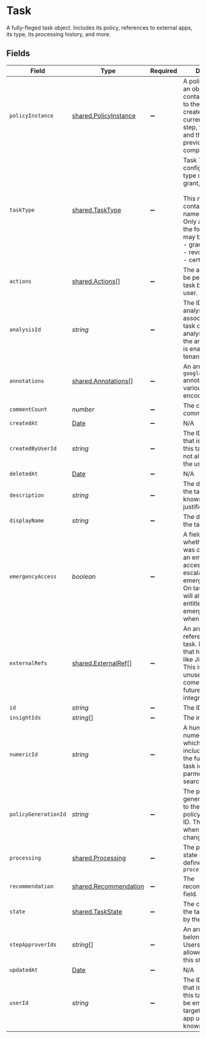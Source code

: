 # Task

A fully-fleged task object. Includes its policy, references to external apps, its type, its processing history, and more.


## Fields

| Field                                                                                                                                                                                                                              | Type                                                                                                                                                                                                                               | Required                                                                                                                                                                                                                           | Description                                                                                                                                                                                                                        |
| ---------------------------------------------------------------------------------------------------------------------------------------------------------------------------------------------------------------------------------- | ---------------------------------------------------------------------------------------------------------------------------------------------------------------------------------------------------------------------------------- | ---------------------------------------------------------------------------------------------------------------------------------------------------------------------------------------------------------------------------------- | ---------------------------------------------------------------------------------------------------------------------------------------------------------------------------------------------------------------------------------- |
| `policyInstance`                                                                                                                                                                                                                   | [shared.PolicyInstance](../../../sdk/models/shared/policyinstance.md)                                                                                                                                                              | :heavy_minus_sign:                                                                                                                                                                                                                 | A policy instance is an object that contains a reference to the policy it was created from, the currently executing step, the next steps, and the history of previously completed steps.                                           |
| `taskType`                                                                                                                                                                                                                         | [shared.TaskType](../../../sdk/models/shared/tasktype.md)                                                                                                                                                                          | :heavy_minus_sign:                                                                                                                                                                                                                 | Task Type provides configuration for the type of task: certify, grant, or revoke<br/><br/>This message contains a oneof named task_type. Only a single field of the following list may be set at a time:<br/>  - grant<br/>  - revoke<br/>  - certify<br/> |
| `actions`                                                                                                                                                                                                                          | [shared.Actions](../../../sdk/models/shared/actions.md)[]                                                                                                                                                                          | :heavy_minus_sign:                                                                                                                                                                                                                 | The actions that can be performed on the task by the current user.                                                                                                                                                                 |
| `analysisId`                                                                                                                                                                                                                       | *string*                                                                                                                                                                                                                           | :heavy_minus_sign:                                                                                                                                                                                                                 | The ID of the analysis object associated with this task created by an analysis workflow if the analysis feature is enabled for your tenant.                                                                                        |
| `annotations`                                                                                                                                                                                                                      | [shared.Annotations](../../../sdk/models/shared/annotations.md)[]                                                                                                                                                                  | :heavy_minus_sign:                                                                                                                                                                                                                 | An array of `google.protobuf.Any` annotations with various base64-encoded data.                                                                                                                                                    |
| `commentCount`                                                                                                                                                                                                                     | *number*                                                                                                                                                                                                                           | :heavy_minus_sign:                                                                                                                                                                                                                 | The count of comments.                                                                                                                                                                                                             |
| `createdAt`                                                                                                                                                                                                                        | [Date](https://developer.mozilla.org/en-US/docs/Web/JavaScript/Reference/Global_Objects/Date)                                                                                                                                      | :heavy_minus_sign:                                                                                                                                                                                                                 | N/A                                                                                                                                                                                                                                |
| `createdByUserId`                                                                                                                                                                                                                  | *string*                                                                                                                                                                                                                           | :heavy_minus_sign:                                                                                                                                                                                                                 | The ID of the user that is the creator of this task. This may not always match the userId field.                                                                                                                                   |
| `deletedAt`                                                                                                                                                                                                                        | [Date](https://developer.mozilla.org/en-US/docs/Web/JavaScript/Reference/Global_Objects/Date)                                                                                                                                      | :heavy_minus_sign:                                                                                                                                                                                                                 | N/A                                                                                                                                                                                                                                |
| `description`                                                                                                                                                                                                                      | *string*                                                                                                                                                                                                                           | :heavy_minus_sign:                                                                                                                                                                                                                 | The description of the task. This is also known as justification.                                                                                                                                                                  |
| `displayName`                                                                                                                                                                                                                      | *string*                                                                                                                                                                                                                           | :heavy_minus_sign:                                                                                                                                                                                                                 | The display name of the task.                                                                                                                                                                                                      |
| `emergencyAccess`                                                                                                                                                                                                                  | *boolean*                                                                                                                                                                                                                          | :heavy_minus_sign:                                                                                                                                                                                                                 | A field indicating whether this task was created using an emergency access flow, or escalated to emergency access. On task creation, it will also use the app entitlement's emergency policy when possible.                        |
| `externalRefs`                                                                                                                                                                                                                     | [shared.ExternalRef](../../../sdk/models/shared/externalref.md)[]                                                                                                                                                                  | :heavy_minus_sign:                                                                                                                                                                                                                 | An array of external references to the task. Historically that has been items like Jira task IDs. This is currently unused, but may come back in the future for integrations.                                                      |
| `id`                                                                                                                                                                                                                               | *string*                                                                                                                                                                                                                           | :heavy_minus_sign:                                                                                                                                                                                                                 | The ID of the task.                                                                                                                                                                                                                |
| `insightIds`                                                                                                                                                                                                                       | *string*[]                                                                                                                                                                                                                         | :heavy_minus_sign:                                                                                                                                                                                                                 | The insightIds field.                                                                                                                                                                                                              |
| `numericId`                                                                                                                                                                                                                        | *string*                                                                                                                                                                                                                           | :heavy_minus_sign:                                                                                                                                                                                                                 | A human-usable numeric ID of a task which can be included in place of the fully qualified task id in path parmeters (but not search queries).                                                                                      |
| `policyGenerationId`                                                                                                                                                                                                               | *string*                                                                                                                                                                                                                           | :heavy_minus_sign:                                                                                                                                                                                                                 | The policy generation id refers to the current policy's generation ID. This is changed when the policy is changed on a task.                                                                                                       |
| `processing`                                                                                                                                                                                                                       | [shared.Processing](../../../sdk/models/shared/processing.md)                                                                                                                                                                      | :heavy_minus_sign:                                                                                                                                                                                                                 | The processing state of a task as defined by the `processing_enum`                                                                                                                                                                 |
| `recommendation`                                                                                                                                                                                                                   | [shared.Recommendation](../../../sdk/models/shared/recommendation.md)                                                                                                                                                              | :heavy_minus_sign:                                                                                                                                                                                                                 | The recommendation field.                                                                                                                                                                                                          |
| `state`                                                                                                                                                                                                                            | [shared.TaskState](../../../sdk/models/shared/taskstate.md)                                                                                                                                                                        | :heavy_minus_sign:                                                                                                                                                                                                                 | The current state of the task as defined by the `state_enum`                                                                                                                                                                       |
| `stepApproverIds`                                                                                                                                                                                                                  | *string*[]                                                                                                                                                                                                                         | :heavy_minus_sign:                                                                                                                                                                                                                 | An array of IDs belonging to Identity Users that are allowed to review this step in a task.                                                                                                                                        |
| `updatedAt`                                                                                                                                                                                                                        | [Date](https://developer.mozilla.org/en-US/docs/Web/JavaScript/Reference/Global_Objects/Date)                                                                                                                                      | :heavy_minus_sign:                                                                                                                                                                                                                 | N/A                                                                                                                                                                                                                                |
| `userId`                                                                                                                                                                                                                           | *string*                                                                                                                                                                                                                           | :heavy_minus_sign:                                                                                                                                                                                                                 | The ID of the user that is the target of this task. This may be empty if we're targeting a specific app user that has no known identity user.                                                                                      |